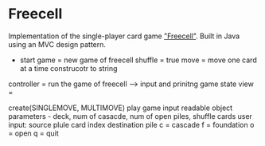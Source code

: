 # Freecell
Implementation of the single-player card game ["Freecell"](https://en.wikipedia.org/wiki/FreeCell). Built in Java using an MVC design pattern.  

- start game = new game of freecell 
shuffle = true 
move = move one card at a time 
construcotr 
to string 

controller = run the game of freecell --> input and prinitng game state
view = 

create(SINGLEMOVE, MULTIMOVE)
play game
input readable object 
parameters - deck, num of casacde, num of open piles, shuffle cards
user input: source plule 
card index
destination pile 
c = cascade
f = foundation
o = open
q = quit 
